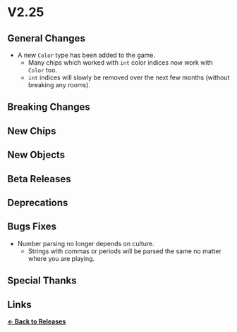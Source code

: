 # V2.25

## General Changes

- A new `Color` type has been added to the game.
  - Many chips which worked with `int` color indices now work with `Color` too.
  - `int` indices will slowly be removed over the next few months (without breaking any rooms).

## Breaking Changes

## New Chips

## New Objects

## Beta Releases

## Deprecations

## Bugs Fixes

- Number parsing no longer depends on culture.
  - Strings with commas or periods will be parsed the same no matter where you are playing.

## Special Thanks

## Links

**[<- Back to Releases](https://tyleo-rec.github.io/CircuitsV2Resources/releases/)**
